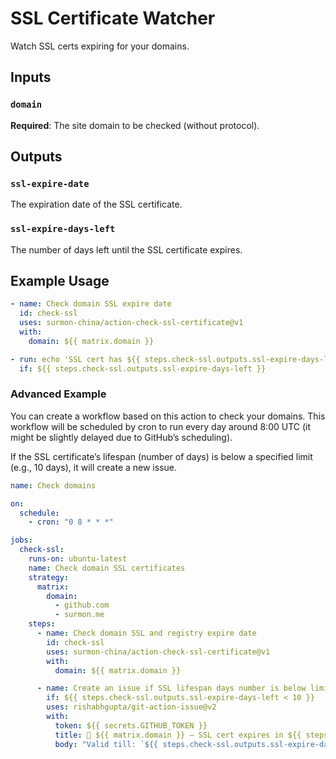 # SSL Certificate Watcher

Watch SSL certs expiring for your domains.

## Inputs

### `domain`

**Required**: The site domain to be checked (without protocol).

## Outputs

### `ssl-expire-date`

The expiration date of the SSL certificate.

### `ssl-expire-days-left`

The number of days left until the SSL certificate expires.

## Example Usage

```yaml
- name: Check domain SSL expire date
  id: check-ssl
  uses: surmon-china/action-check-ssl-certificate@v1
  with:
    domain: ${{ matrix.domain }}

- run: echo 'SSL cert has ${{ steps.check-ssl.outputs.ssl-expire-days-left }} days left'
  if: ${{ steps.check-ssl.outputs.ssl-expire-days-left }}
```

### Advanced Example

You can create a workflow based on this action to check your domains. This workflow will be scheduled by cron to run every day around 8:00 UTC (it might be slightly delayed due to GitHub’s scheduling).

If the SSL certificate’s lifespan (number of days) is below a specified limit (e.g., 10 days), it will create a new issue.

```yaml
name: Check domains

on:
  schedule:
    - cron: "0 8 * * *"

jobs:
  check-ssl:
    runs-on: ubuntu-latest
    name: Check domain SSL certificates
    strategy:
      matrix:
        domain:
          - github.com
          - surmon.me
    steps:
      - name: Check domain SSL and registry expire date
        id: check-ssl
        uses: surmon-china/action-check-ssl-certificate@v1
        with:
          domain: ${{ matrix.domain }}

      - name: Create an issue if SSL lifespan days number is below limit
        if: ${{ steps.check-ssl.outputs.ssl-expire-days-left < 10 }}
        uses: rishabhgupta/git-action-issue@v2
        with:
          token: ${{ secrets.GITHUB_TOKEN }}
          title: 🧨 ${{ matrix.domain }} — SSL cert expires in ${{ steps.check-ssl.outputs.ssl-expire-days-left }} days
          body: "Valid till: `${{ steps.check-ssl.outputs.ssl-expire-date }}`"
```
